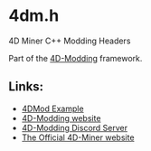 # 4dm.h
4D Miner C++ Modding Headers

Part of the [4D-Modding](https://github.com/4D-Modding/) framework.

## Links:
 - [4DMod Example](https://github.com/4D-Modding/4dmod-example)
 - [4D-Modding website](https://4d-modding.com/)
 - [4D-Modding Discord Server](https://discord.gg/AmGKpYXBwX)
 - [The Official 4D-Miner website](https://4dminer.com/)
